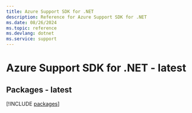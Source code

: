 ```yaml
---
title: Azure Support SDK for .NET
description: Reference for Azure Support SDK for .NET
ms.date: 08/26/2024
ms.topic: reference
ms.devlang: dotnet
ms.service: support
---
```

# Azure Support SDK for .NET - latest
## Packages - latest
[!INCLUDE [packages](support-index.md)]